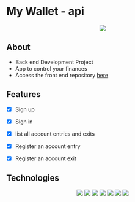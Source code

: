 # My Wallet - api
<div align="center">
	<img src="https://user-images.githubusercontent.com/98347928/191400121-ce04bf2e-2617-4bf5-a782-f67ab53407b3.svg">
</div>

## About
- Back end Development Project
- App to control your finances
- Access the front end repository <a href="https://github.com/kethlynsara/projeto13-mywallet-front">here</a>


## Features
- [x] Sign up
- [x] Sign in
- [x] list all account entries and exits
- [x] Register an account entry
- [x] Register an account exit


## Technologies

<div align="center">
    <img src="https://img.shields.io/badge/HTML5-e3642e?style=for-the-badge&logo=html5&logoColor=white" >
    <img src="https://img.shields.io/badge/CSS-146cae?style=for-the-badge&logo=css3&logoColor=white" >
    <img src="https://img.shields.io/badge/JavaScript-f7df1e?style=for-the-badge&logo=javascript&logoColor=black" >
	<img src="https://img.shields.io/badge/React-059dc6?style=for-the-badge&logo=react&logoColor=white" >
   	<img src="https://img.shields.io/badge/git-%23F05033.svg?style=for-the-badge&logo=git&logoColor=white" >
    <img src="https://img.shields.io/badge/Vercel-000000?style=for-the-badge&logo=vercel&logoColor=white" >
	<img src="https://img.shields.io/badge/npm-CB0000?style=for-the-badge&logo=npm&logoColor=white" >	
</div>
